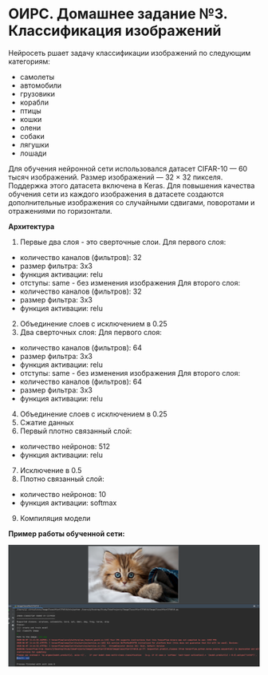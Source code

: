 # ОИРС. Домашнее задание №3. Классификация изображений
Нейросеть ршает задачу классификации изображений по следующим категориям: 
* самолеты
* автомобили
* грузовики
* корабли
* птицы
* кошки
* олени
* собаки
* лягушки
* лошади

Для обучения нейронной сети использовался датасет CIFAR-10 — 60 тысяч изображений.
Размер изображений — 32 × 32 пикселя.
Поддержка этого датасета включена в Keras.
Для повышения качества обучения сети из каждого изображения в датасете создаются дополнительные изображения 
со случайными сдвигами, поворотами и отражениями по горизонтали.

**Архитектура**
1. Первые два слоя - это сверточные слои. 
Для первого слоя: 
* количество каналов (фильтров): 32
* размер фильтра: 3x3
* функция активации: relu
* отступы: same - без изменения изображения
Для второго слоя:
* количество каналов (фильтров): 32
* размер фильтра: 3x3
* функция активации: relu
2. Объединение слоев с исключением в 0.25
3. Два сверточных слоя:
Для первого слоя: 
* количество каналов (фильтров): 64
* размер фильтра: 3x3
* функция активации: relu
* отступы: same - без изменения изображения
Для второго слоя:
* количество каналов (фильтров): 64
* размер фильтра: 3x3
* функция активации: relu
4. Объединение слоев с исключением в 0.25
5. Сжатие данных
6. Первый плотно связанный слой: 
* количество нейронов: 512
* функция активации: relu
7. Исключение в 0.5
8. Плотно связанный слой: 
* количество нейронов: 10
* функция активации: softmax
9. Компиляция модели

**Пример работы обученной сети:**

![input image](example.png "Пример работы обученной сети")